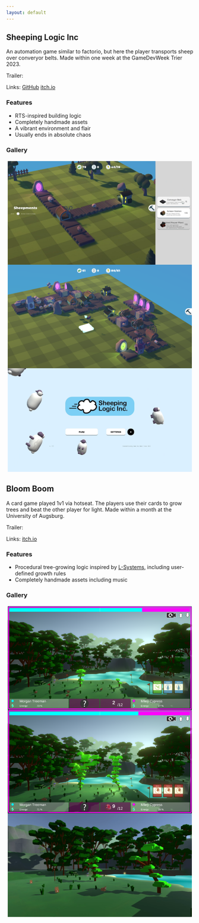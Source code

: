 ```yaml
---
layout: default
---
```

## Sheeping Logic Inc
An automation game similar to factorio, but here the player transports sheep over converyor belts. Made within one week at the GameDevWeek Trier 2023.

Trailer:

Links: [GitHub](https://github.com/GameDevWeek-2023/OFF_SheepingLogic) 
[itch.io](https://blendomatik.itch.io/sheeping-logic-inc)

### Features
* RTS-inspired building logic
* Completely handmade assets
* A vibrant environment and flair
* Usually ends in absolute chaos

### Gallery
<div style="padding:3pt; display:grid; align-items: center;">
    <img src="SL_Screenshots/small_base_sreenshot.png" alt="" srcset="" style="width: 100%; height: 100%; max-width: 500px; object-fit: cover;">
    <img src="SL_Screenshots/large_base_sreenshot.png" alt="" srcset="" style="width: 100%; height: 100%; max-width: 500px; object-fit: cover;">
    <img src="SL_Screenshots/main_menu.png" alt="" srcset="" style="width: 100%; height: 100%; max-width: 500px; object-fit: cover;">
</div>

## Bloom Boom
A card game played 1v1 via hotseat. The players use their cards to grow trees and beat the other player for light. Made within a month at the University of Augsburg.

Trailer:

Links: [itch.io](https://bloomboomstudios.itch.io/bloomboom)


### Features
* Procedural tree-growing logic inspired by [L-Systems](https://en.m.wikipedia.org/wiki/L-system), including user-defined growth rules
* Completely handmade assets including music

### Gallery
<div style="padding:3pt; display:grid; align-items: center;">
    <img src="BB_Screenshots/build_medium.png" alt="" srcset="" style="width: 100%; height: 100%; max-width: 500px; object-fit: cover;">
    <img src="BB_Screenshots/build_large.png" alt="" srcset="" style="width: 100%; height: 100%; max-width: 500px; object-fit: cover;">
    <img src="BB_Screenshots/sideways.png" alt="" srcset="" style="width: 100%; height: 100%; max-width: 500px; object-fit: cover;">
</div>
